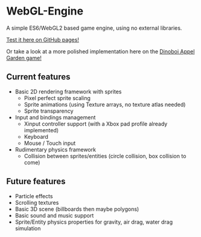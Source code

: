 # WebGL-Engine

A simple ES6/WebGL2 based game engine, using no external libraries.

[Test it here on GitHub pages!](https://konsciencegit.github.io/WebGL-Engine/index.html)

Or take a look at a more polished implementation here on the [Dinoboi Appel Garden game!](https://www.dinoboi.space/game)

## Current features

* Basic 2D rendering framework with sprites
  * Pixel perfect sprite scaling
  * Sprite animations (using Texture arrays, no texture atlas needed)
  * Sprite transparency  
* Input and bindings management
  * Xinput controller support (with a Xbox pad profile already implemented)
  * Keyboard
  * Mouse / Touch input
* Rudimentary physics framework
  * Collision between sprites/entities (circle collision, box collision to come)
  

## Future features

* Particle effects
* Scrolling textures
* Basic 3D scene (billboards then maybe polygons)
* Basic sound and music support
* Sprite/Entity physics properties for gravity, air drag, water drag simulation
